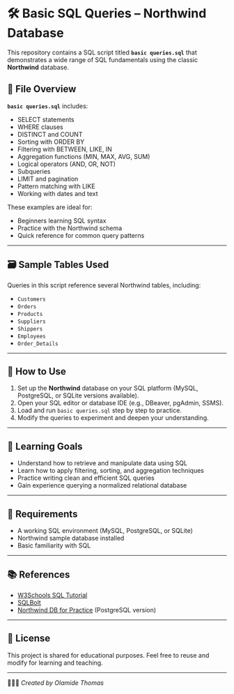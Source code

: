 # 🛠️ Basic SQL Queries – Northwind Database

This repository contains a SQL script titled **`basic queries.sql`** that demonstrates a wide range of SQL fundamentals using the classic **Northwind** database.

## 📘 File Overview

**`basic queries.sql`** includes:

- SELECT statements
- WHERE clauses
- DISTINCT and COUNT
- Sorting with ORDER BY
- Filtering with BETWEEN, LIKE, IN
- Aggregation functions (MIN, MAX, AVG, SUM)
- Logical operators (AND, OR, NOT)
- Subqueries
- LIMIT and pagination
- Pattern matching with LIKE
- Working with dates and text

These examples are ideal for:
- Beginners learning SQL syntax
- Practice with the Northwind schema
- Quick reference for common query patterns

---

## 🗃️ Sample Tables Used

Queries in this script reference several Northwind tables, including:

- `Customers`
- `Orders`
- `Products`
- `Suppliers`
- `Shippers`
- `Employees`
- `Order_Details`

---

## 🚀 How to Use

1. Set up the **Northwind** database on your SQL platform (MySQL, PostgreSQL, or SQLite versions available).
2. Open your SQL editor or database IDE (e.g., DBeaver, pgAdmin, SSMS).
3. Load and run `basic queries.sql` step by step to practice.
4. Modify the queries to experiment and deepen your understanding.

---

## 🎯 Learning Goals

- Understand how to retrieve and manipulate data using SQL
- Learn how to apply filtering, sorting, and aggregation techniques
- Practice writing clean and efficient SQL queries
- Gain experience querying a normalized relational database

---

## 🧰 Requirements

- A working SQL environment (MySQL, PostgreSQL, or SQLite)
- Northwind sample database installed
- Basic familiarity with SQL

---

## 📚 References

- [W3Schools SQL Tutorial](https://www.w3schools.com/sql/)
- [SQLBolt](https://sqlbolt.com/)
- [Northwind DB for Practice](https://github.com/pthom/northwind_psql) (PostgreSQL version)

---

## 📝 License

This project is shared for educational purposes. Feel free to reuse and modify for learning and teaching.

---

👨🏽‍💻 *Created by Olamide Thomas*
